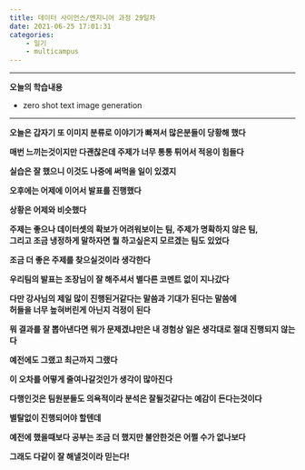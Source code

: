 ```yaml
---
title: 데이터 사이언스/엔지니어 과정 29일차
date: 2021-06-25 17:01:31
categories:
    - 일기
    - multicampus
---
```

___
**오늘의 학습내용**

- zero shot text image generation
___
**오늘은 갑자기 또 이미지 분류로 이야기가 빠져서 많은분들이 당황해 했다**  

**매번 느끼는것이지만 다괜찮은데 주제가 너무 통통 튀어서 적응이 힘들다**  

**실습은 잘 했으니 이것도 나중에 써먹을 일이 있겠지**  

**오후에는 어제에 이어서 발표를 진행했다**  

**상황은 어제와 비슷했다**  

**주제는 좋으나 데이터셋의 확보가 어려워보이는 팀,  주제가 명확하지 않은 팀,   
그리고 조금 냉정하게 말하자면 뭘 하고싶은지 모르겠는 팀도 있었다**  

**조금 더 좋은 주제를 찾으실것이라 생각한다**  

**우리팀의 발표는 조장님이 잘 해주셔서 별다른 코멘트 없이 지나갔다**  

**다만 강사님의 제일 많이 진행된거같다는 말씀과 기대가 된다는 말씀에  
허들을 너무 높혀버린게 아닌지 걱정이 된다**  

**뭐 결과를 잘 뽑아낸다면 뭐가 문제겠냐만은 내 경험상 일은 생각대로 절대 진행되지 않는다**  

**예전에도 그랬고 최근까지 그랬다**  

**이 오차를 어떻게 줄여나갈것인가 생각이 많아진다**  

**다행인것은 팀원분들도 의욕적이라 분석은 잘될것같다는 예감이 든다는것이다**  

**별탈없이 진행되어야 할텐데**  

**예전에 했을때보다 공부는 조금 더 했지만 불안한것은 어쩔 수가 없나보다**  

**그래도 다같이 잘 해낼것이라 믿는다!**